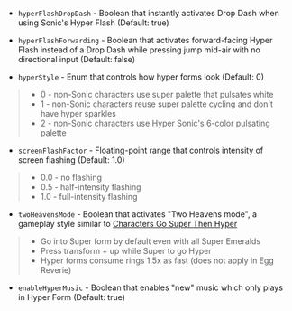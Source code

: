 - `hyperFlashDropDash` - Boolean that instantly activates Drop Dash when using Sonic's Hyper Flash (Default: true)

- `hyperFlashForwarding` - Boolean that activates forward-facing Hyper Flash instead of a Drop Dash while pressing jump mid-air with no directional input (Default: false)

- `hyperStyle` - Enum that controls how hyper forms look (Default: 0)
>- 0 - non-Sonic characters use super palette that pulsates white
>- 1 - non-Sonic characters reuse super palette cycling and don't have hyper sparkles
>- 2 - non-Sonic characters use Hyper Sonic's 6-color pulsating palette

- `screenFlashFactor` - Floating-point range that controls intensity of screen flashing (Default: 1.0)
>- 0.0 - no flashing
>- 0.5 - half-intensity flashing
>- 1.0 - full-intensity flashing

- `twoHeavensMode` - Boolean that activates "Two Heavens mode", a gameplay style similar to [Characters Go Super Then Hyper](https://sonic3air.boards.net/thread/205/new-update-characters-super-hyper)
>- Go into Super form by default even with all Super Emeralds
>- Press transform + up while Super to go Hyper
>- Hyper forms consume rings 1.5x as fast (does not apply in Egg Reverie)

- `enableHyperMusic` - Boolean that enables "new" music which only plays in Hyper Form (Default: true)
